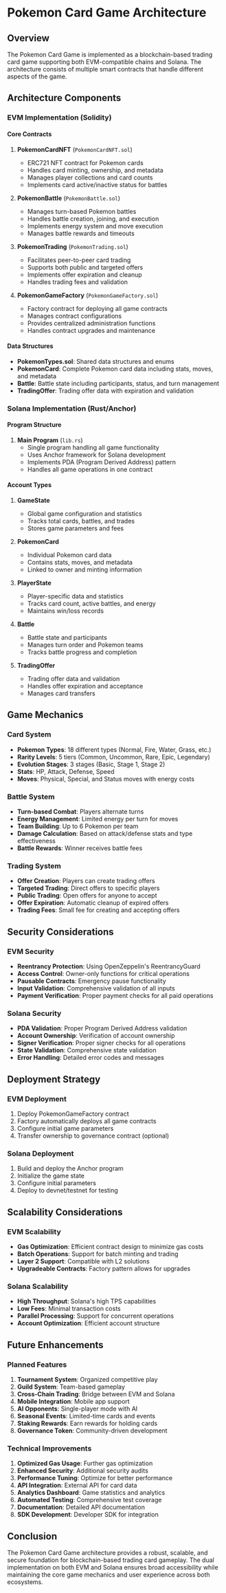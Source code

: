 # Pokemon Card Game Architecture

## Overview

The Pokemon Card Game is implemented as a blockchain-based trading card game supporting both EVM-compatible chains and Solana. The architecture consists of multiple smart contracts that handle different aspects of the game.

## Architecture Components

### EVM Implementation (Solidity)

#### Core Contracts

1. **PokemonCardNFT** (`PokemonCardNFT.sol`)
   - ERC721 NFT contract for Pokemon cards
   - Handles card minting, ownership, and metadata
   - Manages player collections and card counts
   - Implements card active/inactive status for battles

2. **PokemonBattle** (`PokemonBattle.sol`)
   - Manages turn-based Pokemon battles
   - Handles battle creation, joining, and execution
   - Implements energy system and move execution
   - Manages battle rewards and timeouts

3. **PokemonTrading** (`PokemonTrading.sol`)
   - Facilitates peer-to-peer card trading
   - Supports both public and targeted offers
   - Implements offer expiration and cleanup
   - Handles trading fees and validation

4. **PokemonGameFactory** (`PokemonGameFactory.sol`)
   - Factory contract for deploying all game contracts
   - Manages contract configurations
   - Provides centralized administration functions
   - Handles contract upgrades and maintenance

#### Data Structures

- **PokemonTypes.sol**: Shared data structures and enums
- **PokemonCard**: Complete Pokemon card data including stats, moves, and metadata
- **Battle**: Battle state including participants, status, and turn management
- **TradingOffer**: Trading offer data with expiration and validation

### Solana Implementation (Rust/Anchor)

#### Program Structure

1. **Main Program** (`lib.rs`)
   - Single program handling all game functionality
   - Uses Anchor framework for Solana development
   - Implements PDA (Program Derived Address) pattern
   - Handles all game operations in one contract

#### Account Types

1. **GameState**
   - Global game configuration and statistics
   - Tracks total cards, battles, and trades
   - Stores game parameters and fees

2. **PokemonCard**
   - Individual Pokemon card data
   - Contains stats, moves, and metadata
   - Linked to owner and minting information

3. **PlayerState**
   - Player-specific data and statistics
   - Tracks card count, active battles, and energy
   - Maintains win/loss records

4. **Battle**
   - Battle state and participants
   - Manages turn order and Pokemon teams
   - Tracks battle progress and completion

5. **TradingOffer**
   - Trading offer data and validation
   - Handles offer expiration and acceptance
   - Manages card transfers

## Game Mechanics

### Card System

- **Pokemon Types**: 18 different types (Normal, Fire, Water, Grass, etc.)
- **Rarity Levels**: 5 tiers (Common, Uncommon, Rare, Epic, Legendary)
- **Evolution Stages**: 3 stages (Basic, Stage 1, Stage 2)
- **Stats**: HP, Attack, Defense, Speed
- **Moves**: Physical, Special, and Status moves with energy costs

### Battle System

- **Turn-based Combat**: Players alternate turns
- **Energy Management**: Limited energy per turn for moves
- **Team Building**: Up to 6 Pokemon per team
- **Damage Calculation**: Based on attack/defense stats and type effectiveness
- **Battle Rewards**: Winner receives battle fees

### Trading System

- **Offer Creation**: Players can create trading offers
- **Targeted Trading**: Direct offers to specific players
- **Public Trading**: Open offers for anyone to accept
- **Offer Expiration**: Automatic cleanup of expired offers
- **Trading Fees**: Small fee for creating and accepting offers

## Security Considerations

### EVM Security

- **Reentrancy Protection**: Using OpenZeppelin's ReentrancyGuard
- **Access Control**: Owner-only functions for critical operations
- **Pausable Contracts**: Emergency pause functionality
- **Input Validation**: Comprehensive validation of all inputs
- **Payment Verification**: Proper payment checks for all paid operations

### Solana Security

- **PDA Validation**: Proper Program Derived Address validation
- **Account Ownership**: Verification of account ownership
- **Signer Verification**: Proper signer checks for all operations
- **State Validation**: Comprehensive state validation
- **Error Handling**: Detailed error codes and messages

## Deployment Strategy

### EVM Deployment

1. Deploy PokemonGameFactory contract
2. Factory automatically deploys all game contracts
3. Configure initial game parameters
4. Transfer ownership to governance contract (optional)

### Solana Deployment

1. Build and deploy the Anchor program
2. Initialize the game state
3. Configure initial parameters
4. Deploy to devnet/testnet for testing

## Scalability Considerations

### EVM Scalability

- **Gas Optimization**: Efficient contract design to minimize gas costs
- **Batch Operations**: Support for batch minting and trading
- **Layer 2 Support**: Compatible with L2 solutions
- **Upgradeable Contracts**: Factory pattern allows for upgrades

### Solana Scalability

- **High Throughput**: Solana's high TPS capabilities
- **Low Fees**: Minimal transaction costs
- **Parallel Processing**: Support for concurrent operations
- **Account Optimization**: Efficient account structure

## Future Enhancements

### Planned Features

1. **Tournament System**: Organized competitive play
2. **Guild System**: Team-based gameplay
3. **Cross-Chain Trading**: Bridge between EVM and Solana
4. **Mobile Integration**: Mobile app support
5. **AI Opponents**: Single-player mode with AI
6. **Seasonal Events**: Limited-time cards and events
7. **Staking Rewards**: Earn rewards for holding cards
8. **Governance Token**: Community-driven development

### Technical Improvements

1. **Optimized Gas Usage**: Further gas optimization
2. **Enhanced Security**: Additional security audits
3. **Performance Tuning**: Optimize for better performance
4. **API Integration**: External API for card data
5. **Analytics Dashboard**: Game statistics and analytics
6. **Automated Testing**: Comprehensive test coverage
7. **Documentation**: Detailed API documentation
8. **SDK Development**: Developer SDK for integration

## Conclusion

The Pokemon Card Game architecture provides a robust, scalable, and secure foundation for blockchain-based trading card gameplay. The dual implementation on both EVM and Solana ensures broad accessibility while maintaining the core game mechanics and user experience across both ecosystems.
